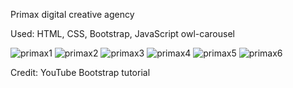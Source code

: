 Primax digital  creative agency

Used: HTML, CSS, Bootstrap, JavaScript owl-carousel

![primax1](https://github.com/Tarik2710/primax/assets/135732726/85a2416c-9599-43be-bdbd-d82ee1c6ad3d)
![primax2](https://github.com/Tarik2710/primax/assets/135732726/8857ea36-9126-4af5-b344-00dd1d457d4a)
![primax3](https://github.com/Tarik2710/primax/assets/135732726/c3d46569-0953-4e0f-be35-731063865b6b)
![primax4](https://github.com/Tarik2710/primax/assets/135732726/49cdfcd6-d228-48dc-bc4f-12f178eb67b6)
![primax5](https://github.com/Tarik2710/primax/assets/135732726/dd1a86d7-bef5-44d9-a012-b96d15a0a76b)
![primax6](https://github.com/Tarik2710/primax/assets/135732726/da7b71eb-ccd4-4c72-a721-976898967cee)

Credit: YouTube Bootstrap tutorial
